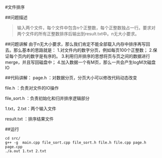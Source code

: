 #文件排序

##问题描述
>输入两个文件，每个文件中包含n个正整数，每个正整数独占一行。要求对两个文件的所有正整数排序后输出到result.txt中。n无大小要求。

##问题讲解
由于n无大小要求，那么我们肯定不能全部载入内存中排序再写回去。那么基本的思路就是：
1.对文件内的数字分页，例如每页100个正整数；
2.保证每个页内的数字是有序的。
3.利用归并排序的思想将页与页之间的数据进行merge，并且写回磁盘中；
4.加入数据一个有M页，那么一共会产生logM次磁盘IO

##代码讲解：
page.h ：对数据分页，分页大小可以修改代码动态改变

file.h ：负责对文件的IO操作

file_sort.h ：负责初始化和归并排序逻辑部分


1.txt，2.txt：两个输入文件

result.txt  ：排序结果文件

##运行
```
cd src/
g++ -g  main.cpp file_sort.cpp file_sort.h file.h file.cpp page.h page.cpp
./a.out 1.txt 2.txt
```
